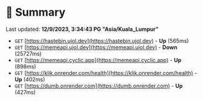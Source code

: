 # 📖 Summary
Last updated: **12/9/2023, 3:34:43 PG "Asia/Kuala_Lumpur"**

- `GET` [https://hastebin.ujol.dev](https://hastebin.ujol.dev) - **Up** (565ms)
- `GET` [https://memeapi.ujol.dev](https://memeapi.ujol.dev) - **Down** (25727ms)
- `GET` [https://memeapi.cyclic.app](https://memeapi.cyclic.app) - **Up** (898ms)
- `GET` [https://klik.onrender.com/health](https://klik.onrender.com/health) - **Up** (402ms)
- `GET` [https://dumb.onrender.com](https://dumb.onrender.com) - **Up** (427ms)
